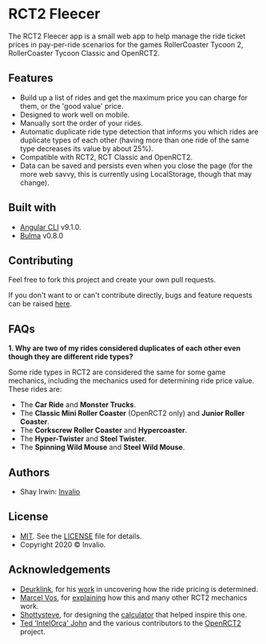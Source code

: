 # RCT2 Fleecer



The RCT2 Fleecer app is a small web app to help manage the ride ticket prices in pay-per-ride scenarios for the games RollerCoaster Tycoon 2, RollerCoaster Tycoon Classic and OpenRCT2.

## Features

- Build up a list of rides and get the maximum price you can charge for them, or the 'good value' price.
- Designed to work well on mobile.
- Manually sort the order of your rides.
- Automatic duplicate ride type detection that informs you which rides are duplicate types of each other (having more than one ride of the same type decreases its value by about 25%).
- Compatible with RCT2, RCT Classic and OpenRCT2.
- Data can be saved and persists even when you close the page (for the more web savvy, this is currently using LocalStorage, though that may change).

## Built with

- [Angular CLI](https://github.com/angular/angular-cli) v9.1.0.
- [Bulma](https://bulma.io/) v0.8.0

## Contributing

Feel free to fork this project and create your own pull requests.

If you don't want to or can't contribute directly, bugs and feature requests can be raised [here](https://github.com/invalio19/rct2-fleecer/issues).

## FAQs

**1. Why are two of my rides considered duplicates of each other even though they are different ride types?**

Some ride types in RCT2 are considered the same for some game mechanics, including the mechanics used for determining ride price value. These rides are:

- The **Car Ride** and **Monster Trucks**.
- The **Classic Mini Roller Coaster** (OpenRCT2 only) and **Junior Roller Coaster**.
- The **Corkscrew Roller Coaster** and **Hypercoaster**.
- The **Hyper-Twister** and **Steel Twister**.
- The **Spinning Wild Mouse** and **Steel Wild Mouse**.

## Authors

- Shay Irwin: [Invalio](https://github.com/invalio19)

## License

- [MIT](http://opensource.org/licenses/mit-license.php). See the [LICENSE](https://raw.githubusercontent.com/invalio19/rct2-fleecer/master/LICENSE) file for details.
- Copyright 2020 &copy; Invalio.

## Acknowledgements

- [Deurklink](https://www.youtube.com/channel/UCcU9si2fIVJ-KoIDX9xYpdw), for his [work](https://forums.openrct2.org/topic/2737-guide-how-much-can-you-charge-for-your-rides/) in uncovering how the ride pricing is determined.
- [Marcel Vos](https://www.youtube.com/channel/UCBlXovStrlQkVA2xJEROUNg), for [explaining](https://www.youtube.com/watch?v=rUGUwZIr4n0) how this and many other RCT2 mechanics work.
- [Shottysteve](https://www.youtube.com/shottysteve), for designing the [calculator](https://rct2calc.shottysteve.com/) that helped inspire this one.
- [Ted 'IntelOrca' John](http://intelorca.co.uk/) and the various contributors to the [OpenRCT2](https://openrct2.org/) project.